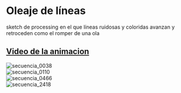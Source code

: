 # Oleaje de líneas
sketch de processing en el que líneas ruidosas y coloridas avanzan y retroceden como el romper de una ola

## [Video de la animacion](https://youtu.be/_WqyLT3GSXM)

![secuencia_0038](https://user-images.githubusercontent.com/88756407/166267512-5d397df5-43a2-451c-bf24-191a3861a794.png)  
![secuencia_0110](https://user-images.githubusercontent.com/88756407/166267518-6a523d87-4bf6-4ff0-b848-59eaf5e7f05a.png)  
![secuencia_0466](https://user-images.githubusercontent.com/88756407/166267520-7487cbd4-ef05-4179-89b4-4c552c1d4794.png)  
![secuencia_2418](https://user-images.githubusercontent.com/88756407/166267528-39f7a8c1-b962-462d-8c23-a9d7bed3f17b.png)  
